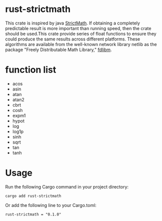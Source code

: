 # rust-strictmath
This crate is inspired by java  [StrictMath](https://github.com/openjdk/jdk/blob/jdk8-b120/jdk/src/share/native/java/lang/StrictMath.c). If obtaining a completely predictable result is more important than running speed, then the crate should be used.This crate provide series of float functions to ensure they could produce the same results across different platforms. These algorithms are available from the well-known network library netlib as the package "Freely Distributable Math Library," [fdlibm](https://netlib.org/fdlibm/). 

# function list
- acos
- asin
- atan
- atan2
- cbrt
- cosh
- expm1
- hypot
- log
- log1p
- sinh
- sqrt
- tan
- tanh

# Usage

Run the following Cargo command in your project directory:
```
cargo add rust-strictmath
```


Or add the following line to your Cargo.toml:
```
rust-strictmath = "0.1.0"
```
